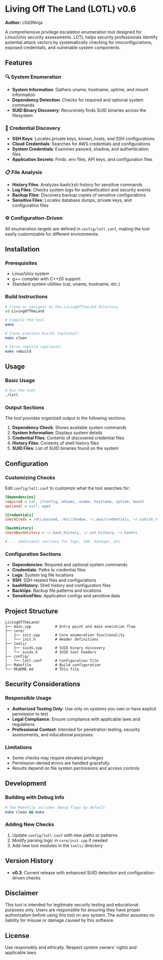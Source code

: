# Living Off The Land (LOTL) v0.6

**Author:** c0d3Ninja

A comprehensive privilege escalation enumeration tool designed for Linux/Unix security assessments. LOTL helps security professionals identify potential attack vectors by systematically checking for misconfigurations, exposed credentials, and vulnerable system components.

## Features

### 🔍 System Enumeration
- **System Information**: Gathers uname, hostname, uptime, and mount information
- **Dependency Detection**: Checks for required and optional system commands
- **SUID Binary Discovery**: Recursively finds SUID binaries across the filesystem

### 🔑 Credential Discovery
- **SSH Keys**: Locates private keys, known_hosts, and SSH configurations
- **Cloud Credentials**: Searches for AWS credentials and configurations
- **System Credentials**: Examines passwd, shadow, and authentication files
- **Application Secrets**: Finds .env files, API keys, and configuration files

### 📋 File Analysis
- **History Files**: Analyzes bash/zsh history for sensitive commands
- **Log Files**: Checks system logs for authentication and security events
- **Backup Files**: Discovers backup copies of sensitive configurations
- **Sensitive Files**: Locates database dumps, private keys, and configuration files

### ⚙️ Configuration-Driven
All enumeration targets are defined in `config/lotl.conf`, making the tool easily customizable for different environments.

## Installation

### Prerequisites
- Linux/Unix system
- g++ compiler with C++20 support
- Standard system utilities (cat, uname, hostname, etc.)

### Build Instructions

```bash
# Clone or navigate to the LivingOfTheLand directory
cd LivingOfTheLand

# Compile the tool
make

# Clean previous builds (optional)
make clean

# Force rebuild (optional)
make rebuild
```

## Usage

### Basic Usage
```bash
# Run the tool
./lotl
```

### Output Sections
The tool provides organized output in the following sections:
1. **Dependency Check**: Shows available system commands
2. **System Information**: Displays system details
3. **Credential Files**: Contents of discovered credential files
4. **History Files**: Contents of shell history files
5. **SUID Files**: List of SUID binaries found on the system

## Configuration

### Customizing Checks
Edit `config/lotl.conf` to customize what the tool searches for:

```ini
[Dependencies]
required = cat, ifconfig, whoami, uname, hostname, uptime, mount
optional = curl, wget

[Credentials]
checkCreds = /etc/passwd, /etc/shadow, ~/.aws/credentials, ~/.ssh/id_rsa

[bashHistory]
checkBashHistory = ~/.bash_history, ~/.zsh_history, ~/.bashrc

# ... additional sections for logs, SSH, backups, etc.
```

### Configuration Sections
- **Dependencies**: Required and optional system commands
- **Credentials**: Paths to credential files
- **Logs**: System log file locations
- **SSH**: SSH-related files and configurations
- **bashHistory**: Shell history and configuration files
- **BackUps**: Backup file patterns and locations
- **SensitiveFiles**: Application configs and sensitive data

## Project Structure

```
LivingOfTheLand/
├── main.cpp           # Entry point and main execution flow
├── core/
│   ├── init.cpp       # Core enumeration functionality
│   └── init.h         # Header definitions
├── tools/
│   ├── suids.cpp      # SUID binary discovery
│   └── suids.h        # SUID tool headers
├── config/
│   └── lotl.conf      # Configuration file
├── Makefile           # Build configuration
└── README.md          # This file
```

## Security Considerations

### Responsible Usage
- **Authorized Testing Only**: Use only on systems you own or have explicit permission to test
- **Legal Compliance**: Ensure compliance with applicable laws and regulations
- **Professional Context**: Intended for penetration testing, security assessments, and educational purposes

### Limitations
- Some checks may require elevated privileges
- Permission-denied errors are handled gracefully
- Results depend on file system permissions and access controls

## Development

### Building with Debug Info
```bash
# The Makefile includes debug flags by default
make clean && make
```

### Adding New Checks
1. Update `config/lotl.conf` with new paths or patterns
2. Modify parsing logic in `core/init.cpp` if needed
3. Add new tool modules in the `tools/` directory

## Version History
- **v0.3**: Current release with enhanced SUID detection and configuration-driven checks

## Disclaimer

This tool is intended for legitimate security testing and educational purposes only. Users are responsible for ensuring they have proper authorization before using this tool on any system. The author assumes no liability for misuse or damage caused by this software.

## License

Use responsibly and ethically. Respect system owners' rights and applicable laws. 
